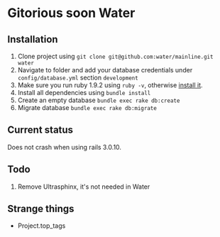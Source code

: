 # Gitorious soon Water

## Installation

1. Clone project using `git clone git@github.com:water/mainline.git water`
2. Navigate to folder and add your database credentials under `config/database.yml` section `development`
3. Make sure you run ruby 1.9.2 using `ruby -v`, otherwise [install it](http://railscasts.com/episodes/310-getting-started-with-rails).
4. Install all dependencies using `bundle install`
5. Create an empty database `bundle exec rake db:create`
6. Migrate database `bundle exec rake db:migrate`

## Current status

Does not crash when using rails 3.0.10.

## Todo

1. Remove Ultrasphinx, it's not needed in Water

## Strange things

- Project.top_tags